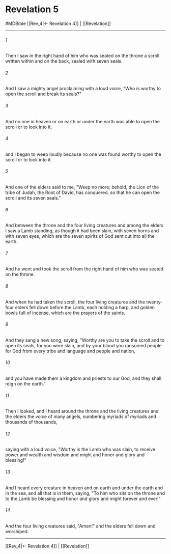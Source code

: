 # Revelation 5
#MDBible
[[Rev_4|← Revelation 4]] | [[Revelation]]

***

###### 1 
Then I saw in the right hand of him who was seated on the throne a scroll written within and on the back, sealed with seven seals. 

###### 2 
And I saw a mighty angel proclaiming with a loud voice, "Who is worthy to open the scroll and break its seals?" 

###### 3 
And no one in heaven or on earth or under the earth was able to open the scroll or to look into it, 

###### 4 
and I began to weep loudly because no one was found worthy to open the scroll or to look into it. 

###### 5 
And one of the elders said to me, "Weep no more; behold, the Lion of the tribe of Judah, the Root of David, has conquered, so that he can open the scroll and its seven seals." 

###### 6 
And between the throne and the four living creatures and among the elders I saw a Lamb standing, as though it had been slain, with seven horns and with seven eyes, which are the seven spirits of God sent out into all the earth. 

###### 7 
And he went and took the scroll from the right hand of him who was seated on the throne. 

###### 8 
And when he had taken the scroll, the four living creatures and the twenty-four elders fell down before the Lamb, each holding a harp, and golden bowls full of incense, which are the prayers of the saints. 

###### 9 
And they sang a new song, saying, "Worthy are you to take the scroll and to open its seals, for you were slain, and by your blood you ransomed people for God from every tribe and language and people and nation, 

###### 10 
and you have made them a kingdom and priests to our God, and they shall reign on the earth." 

###### 11 
Then I looked, and I heard around the throne and the living creatures and the elders the voice of many angels, numbering myriads of myriads and thousands of thousands, 

###### 12 
saying with a loud voice, "Worthy is the Lamb who was slain, to receive power and wealth and wisdom and might and honor and glory and blessing!" 

###### 13 
And I heard every creature in heaven and on earth and under the earth and in the sea, and all that is in them, saying, "To him who sits on the throne and to the Lamb be blessing and honor and glory and might forever and ever!" 

###### 14 
And the four living creatures said, "Amen!" and the elders fell down and worshiped. 

***

[[Rev_4|← Revelation 4]] | [[Revelation]]
